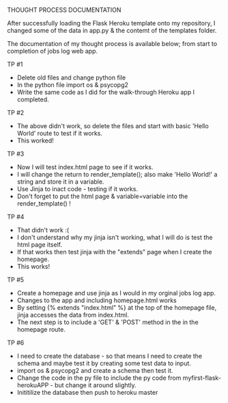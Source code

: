 THOUGHT PROCESS DOCUMENTATION

After successfully loading the Flask Heroku template onto my repository, I changed some of the data in app.py & the contemt of the templates folder.

The documentation of my thought process is available below; from start to completion of jobs log web app.

TP #1
* Delete old files and change python file
* In the python file import os & psycopg2
* Write the same code as I did for the walk-through Heroku app I completed.

TP #2
* The above didn't work, so delete the files and start with basic 'Hello World' route to test if it works.
* This worked!

TP #3
* Now I will test index.html page to see if it works.
* I will change the return to render_template(); also make 'Hello World!' a string and store it in a variable.
* Use Jinja to inact code - testing if it works.
* Don't forget to put the html page & variable=variable into the render_template() !

TP #4
* That didn't work :(
* I don't understand why my jinja isn't working, what I will do is test the html page itself.
* If that works then test jinja with the "extends" page when I create the homepage.
* This works!

TP #5
* Create a homepage and use jinja as I would in my orginal jobs log app.
* Changes to the app and including homepage.html works
* By setting {% extends "index.html" %} at the top of the homepage file, jinja accesses the data from index.html.
* The next step is to include a 'GET' & 'POST' method in the in the homepage route.

TP #6
* I need to create the database - so that means I need to create the schema and maybe test it by creating some test data to input.
* import os & psycopg2 and create a schema then test it.
* Change the code in the py file to include the py code from myfirst-flask-herokuAPP - but change it around slightly.
* Inititilize the database then push to heroku master